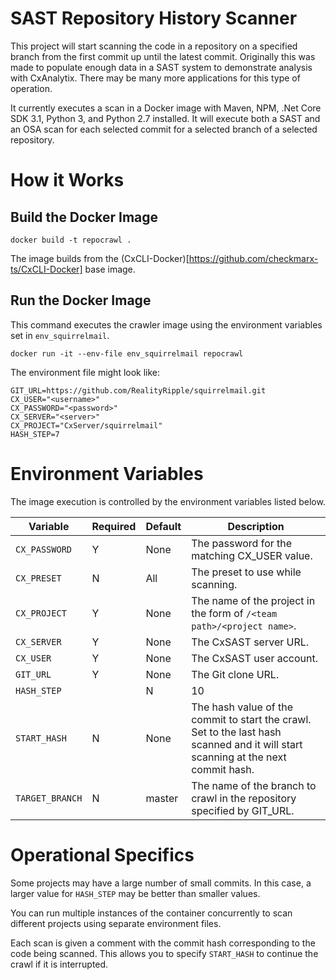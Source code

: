 # SAST Repository History Scanner

This project will start scanning the code in a repository on a specified branch from the first commit up until the latest commit.  Originally this was made to populate enough data in a SAST system to demonstrate analysis with CxAnalytix.  There may be many more applications for this type of operation.

It currently executes a scan in a Docker image with Maven, NPM, .Net Core SDK 3.1, Python 3, and Python 2.7 installed.  It will execute both a SAST and an OSA scan for each selected commit for a selected branch of a selected repository.

# How it Works

## Build the Docker Image

`docker build -t repocrawl .`

The image builds from the (CxCLI-Docker)[https://github.com/checkmarx-ts/CxCLI-Docker] base image.

## Run the Docker Image

This command executes the crawler image using the environment variables set in `env_squirrelmail`.  

`docker run -it --env-file env_squirrelmail repocrawl`

The environment file might look like:

```
GIT_URL=https://github.com/RealityRipple/squirrelmail.git
CX_USER="<username>"
CX_PASSWORD="<password>"
CX_SERVER="<server>"
CX_PROJECT="CxServer/squirrelmail"
HASH_STEP=7
```

# Environment Variables

The image execution is controlled by the environment variables listed below.


|Variable|Required|Default|Description|
|-|-|-|-|
|`CX_PASSWORD`|Y|None|The password for the matching CX_USER value.|
|`CX_PRESET`|N|All|The preset to use while scanning.|
|`CX_PROJECT`|Y|None|The name of the project in the form of `/<team path>/<project name>`.|
|`CX_SERVER`|Y|None|The CxSAST server URL.|
|`CX_USER`|Y|None|The CxSAST user account.|
|`GIT_URL`|Y|None|The Git clone URL.|
|`HASH_STEP`||N|10|The number of commits to skip between each commit.|
|`START_HASH`|N|None|The hash value of the commit to start the crawl.  Set to the last hash scanned and it will start scanning at the next commit hash.|
|`TARGET_BRANCH`|N|master|The name of the branch to crawl in the repository specified by GIT_URL.|

# Operational Specifics

Some projects may have a large number of small commits.  In this case, a larger value for `HASH_STEP` may be better than smaller values.

You can run multiple instances of the container concurrently to scan different projects using separate environment files.

Each scan is given a comment with the commit hash corresponding to the code being scanned.  This allows you to specify `START_HASH` to continue the crawl if it is interrupted.
